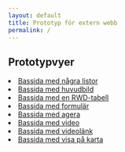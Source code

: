```yaml
---
layout: default
title: Prototyp för extern webb
permalink: /
---
```

<article class="body-copy">
  <h1>Prototypvyer</h1>
  <nav>
    <li><a href="{{ site.baseurl }}/body-copy-1/">Bassida med några listor</a></li>
    <li><a href="{{ site.baseurl }}/body-copy-2/">Bassida med huvudbild</a></li>
    <li><a href="{{ site.baseurl }}/body-copy-3/">Bassida med en RWD-tabell</a></li>
    <li><a href="{{ site.baseurl }}/body-copy-4/">Bassida med formulär</a></li>
    <li><a href="{{ site.baseurl }}/body-copy-5/">Bassida med agera</a></li>
    <li><a href="{{ site.baseurl }}/body-copy-6/">Bassida med video</a></li>
    <li><a href="{{ site.baseurl }}/body-copy-7/">Bassida med videolänk</a></li>
    <li><a href="{{ site.baseurl }}/body-copy-8/">Bassida med visa på karta</a></li>
  </nav>
</article>
